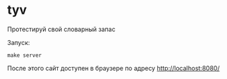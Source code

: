 # tyv
Протестируй свой словарный запас

Запуск:
```
make server
```

После этого сайт доступен в браузере по адресу [http://localhost:8080/](http://localhost:8080/)
